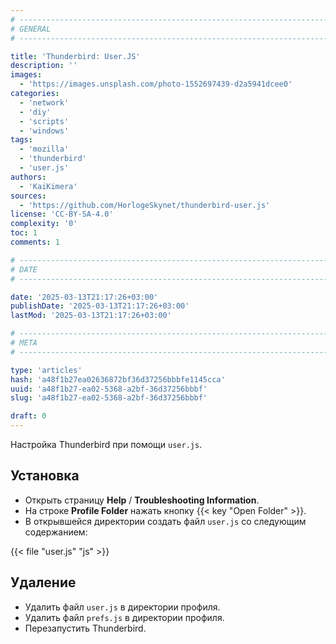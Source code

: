```yaml
---
# -------------------------------------------------------------------------------------------------------------------- #
# GENERAL
# -------------------------------------------------------------------------------------------------------------------- #

title: 'Thunderbird: User.JS'
description: ''
images:
  - 'https://images.unsplash.com/photo-1552697439-d2a5941dcee0'
categories:
  - 'network'
  - 'diy'
  - 'scripts'
  - 'windows'
tags:
  - 'mozilla'
  - 'thunderbird'
  - 'user.js'
authors:
  - 'KaiKimera'
sources:
  - 'https://github.com/HorlogeSkynet/thunderbird-user.js'
license: 'CC-BY-SA-4.0'
complexity: '0'
toc: 1
comments: 1

# -------------------------------------------------------------------------------------------------------------------- #
# DATE
# -------------------------------------------------------------------------------------------------------------------- #

date: '2025-03-13T21:17:26+03:00'
publishDate: '2025-03-13T21:17:26+03:00'
lastMod: '2025-03-13T21:17:26+03:00'

# -------------------------------------------------------------------------------------------------------------------- #
# META
# -------------------------------------------------------------------------------------------------------------------- #

type: 'articles'
hash: 'a48f1b27ea02636872bf36d37256bbbfe1145cca'
uuid: 'a48f1b27-ea02-5368-a2bf-36d37256bbbf'
slug: 'a48f1b27-ea02-5368-a2bf-36d37256bbbf'

draft: 0
---
```


Настройка Thunderbird при помощи `user.js`.

<!--more-->

## Установка

- Открыть страницу **Help** / **Troubleshooting Information**.
- На строке **Profile Folder** нажать кнопку {{< key "Open Folder" >}}.
- В открывшейся директории создать файл `user.js` со следующим содержанием:

{{< file "user.js" "js" >}}

## Удаление

- Удалить файл `user.js` в директории профиля.
- Удалить файл `prefs.js` в директории профиля.
- Перезапустить Thunderbird.
